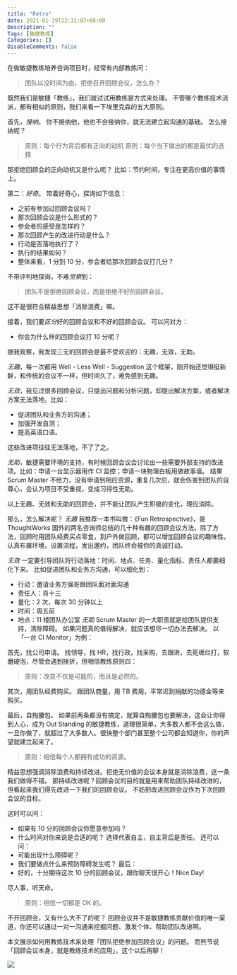 ```yaml
---
title: "Retro"
date: 2021-01-19T22:31:07+08:00
Description: ""
Tags: [敏捷教练]
Categories: []
DisableComments: false
---
```

在做敏捷教练培养咨询项目时，经常有内部教练问：
>团队以没时间为由，拒绝召开回顾会议，怎么办？

既然我们是敏捷「教练」，我们就试试用教练是方式来处理。
不管哪个教练技术流派，都有相似的原则，我们来看一下埃里克森的五大原则。

首先，*接纳*。
你不接纳他，他也不会接纳你，就无法建立起沟通的基础。
怎么接纳呢？
>原则：每个行为背后都有正向的动机
>原则：每个当下做出的都是最优的选择

那拒绝回顾会的正向动机又是什么呢？
比如：节约时间，专注在更高价值的事情上。

第二：*好奇*。
带着好奇心，探询如下信息：
* 之前有参加过回顾会议吗？
* 那次回顾会议是什么形式的？
* 参会者的感受是怎样的？
* 那次回顾产生的改进行动是什么？
* 行动是否落地执行了？
* 执行的结果如何？
* 整体来看，1 分到 10 分，参会者给那次回顾会议打几分？

不带评判地探询，不难*觉察*到：
>团队不是拒绝回顾会议，而是拒绝不好的回顾会议。

这不是很符合精益思想「消除浪费」嘛。

接着，我们要*区分*好的回顾会议和不好的回顾会议。
可以问对方：
* 你会为什么样的回顾会议打 10 分呢？

据我观察，我发现三无的回顾会是最不受欢迎的：无趣，无效，无助。

*无趣*，每一次都用 Well - Less Well - Suggestion 这个框架，刚开始还觉得挺新鲜，和传统的会议不一样，但时间久了，难免感到无趣。

*无效*，我见过很多回顾会议，只提出问题和分析问题，却提出解决方案，或者解决方案无法落地。比如：
* 促进团队和业务方的沟通；
* 加强开发自测；
* 提高英语口语。

这些改进项往往无法落地，不了了之。

*无助*，敏捷需要环境的支持，有时候回顾会议会讨论出一些需要外部支持的改进项。比如：申请一台显示器用作 CI 监控；申请一块物理白板用做故事墙。
结果 Scrum Master 不给力，没有申请到相应资源，重复几次后，就会伤害到团队的自尊心，会认为项目不受重视，变成习得性无助。

以上无趣、无效和无助的回顾会，并不能让团队产生积极的变化，理应消除。

那么，怎么解决呢？
*无趣*
我推荐一本书叫做：《Fun Retrospective》，是 ThoughtWorks 国外的两名咨询师总结的几十种有趣的回顾会议方法。除了方法，回顾时用团队经费买点零食，到户外做回顾，都可以增加回顾会议的趣味性。认真布置环境，设置流程，发出邀约，团队终会被你的真诚打动。

*无效*
一定要引导团队将行动落地：时间、地点、任务、量化指标、责任人都要细化下来。
比如促进团队和业务方沟通，可以细化到：
* 行动：邀请业务方强哥跟团队面对面沟通
* 责任人：肖十三
* 量化：2 次，每次 30 分钟以上
* 时间：周五前
* 地点：11 楼团队办公室
*无助*
Scrum Master 的一大职责就是给团队提供支持，清除障碍。
如果问题真的值得解决，就应该想尽一切办法去解决。
以「一台 CI Monitor」为例：

首先，找公司申请。
找领导，找 HR，找行政，找采购，去跟进，去死缠烂打，软磨硬泡，尽管会遇到挫折，但相信教练原则四：
>原则：改变不仅是可能的，而且是必然的。

其次，用团队经费购买。
跟团队商量，用 TB 费用，平常迟到捐献的功德金等来购买。

最后，自掏腰包。
如果前两条都没有搞定，就算自掏腰包也要解决，这会让你得到人心，成为 Out Standing 的敏捷教练，道理很简单，大多数人都不会这么做，一旦你做了，就超过了大多数人。很快整个部门甚至整个公司都会知道你，你的声望就建立起来了。
>原则：相信每个人都拥有成功的资源。

精益思想强调消除浪费和持续改进。拒绝无价值的会议本身就是消除浪费，这一条我们做得不错。
那持续改进呢？回顾会议的目的就是用来帮助团队持续改进的，但看起来我们得先改进一下我们的回顾会议。
不妨把改进回顾会议作为下次回顾会议的目标。

这时可以问：
* 如果有 10 分的回顾会议你愿意参加吗？
* 什么时间对你来说是合适的呢？
选择代表自主，自主背后是责任。
还可以问：
* 可能出现什么障碍呢？
* 我们要做点什么来预防障碍发生呢？
最后：
* 好的，十分期待这次 10 分的回顾会议，跟你聊天很开心！Nice Day!

尽人事，听天命。
>原则：相信一切都是 OK 的。

不开回顾会，又有什么大不了的呢？
回顾会议并不是敏捷教练贡献价值的唯一渠道，你还可以通过一对一沟通来挖掘问题、激发个体、帮助团队改进啊。

本文展示如何用教练技术来处理「团队拒绝参加回顾会议」的问题。
而熊节说「回顾会议本身，就是教练技术的应用」，这个以后再聊！

![](./_image/2019-07-24/2019-07-24-13-38-04.png)